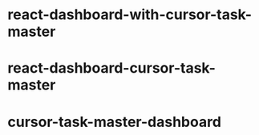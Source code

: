 # react-dashboard-with-cursor-task-master
# react-dashboard-cursor-task-master
# cursor-task-master-dashboard
